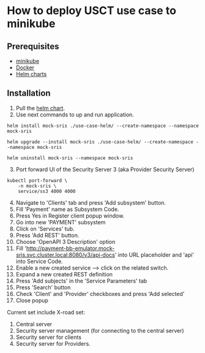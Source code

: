 # How to deploy USCT use case to minikube 

## Prerequisites 

* [minikube](https://minikube.sigs.k8s.io/docs/)
* [Docker](https://www.docker.com/)
* [Helm charts](https://helm.sh/docs/topics/charts/)

## Installation 
1. Pull the [helm chart](./../use-case-helm).
2. Use next commands to up and run application.

```shell
helm install mock-sris ./use-case-helm/ --create-namespace --namespace mock-sris
```

```shell
helm upgrade --install mock-sris ./use-case-helm/ --create-namespace --namespace mock-sris
```

```shell
helm uninstall mock-sris --namespace mock-sris
```


3. Port forward UI of the Security Server 3 (aka Provider Security Server)

``` shell
kubectl port-forward \
    -n mock-sris \
    service/ss3 4000 4000
```

4. Navigate to 'Clients' tab and press 'Add subsystem' button. 
5. Fill 'Payment' name as Subsystem Code. 
6. Press Yes in Register client popup window. 
7. Go into new 'PAYMENT' subsystem 
8. Click on 'Services' tub. 
9. Press 'Add REST' button. 
10. Choose 'OpenAPI 3 Description' option 
11. Fill 'http://payment-bb-emulator.mock-sris.svc.cluster.local:8080/v3/api-docs' into URL placeholder and 'api' into Service Code. 
12. Enable a new created service --> click on the related switch. 
13. Expand a new created REST definition 
14. Press 'Add subjects' in the 'Service Parameters' tab 
15. Press 'Search' button 
16. Check 'Client' and 'Provider' checkboxes and press 'Add selected' 
17. Close popup


Current set include X-road set:

1. Central server
2. Security server management (for connecting to the central server)
3. Security server for clients
4. Security server for Providers.